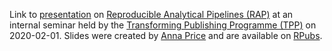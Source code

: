 Link to [presentation](https://www.youtube.com/watch?v=ZRFIrvZI0u4&feature=youtu.be) on [Reproducible Analytical Pipelines (RAP)](https://www.isdscotland.org/About-ISD/Methodologies/_docs/Reproducible_Analytical_Pipelines_paper_v1.4.pdf) at an internal seminar held by the [Transforming Publishing Programme (TPP)](https://www.isdscotland.org/Products-and-Services/Transforming-Publishing-Programme/index.asp?Co=Y) on 2020-02-01. Slides were created by [Anna Price](https://github.com/annahprice) and are available on [RPubs](https://rpubs.com/annahprice/rap).
